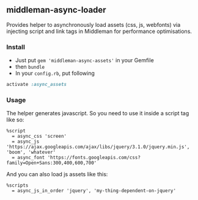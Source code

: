 ## middleman-async-loader
Provides helper to asynchronously load assets (css, js, webfonts) via injecting script and link tags in Middleman for performance optimisations.

### Install

- Just put `gem 'middleman-async-assets'` in your Gemfile
- then `bundle`
- In your `config.rb`, put following

```ruby
activate :async_assets
```

### Usage

The helper generates javascript. So you need to use it inside a script tag like so:

```haml
%script
  = async_css 'screen'
  = async_js 'https://ajax.googleapis.com/ajax/libs/jquery/3.1.0/jquery.min.js', 'boom', 'whatever'
  = async_font 'https://fonts.googleapis.com/css?family=Open+Sans:300,400,600,700'
```

And you can also load js assets like this:
```haml
%scripts
  = async_js_in_order 'jquery', 'my-thing-dependent-on-jquery'
```

